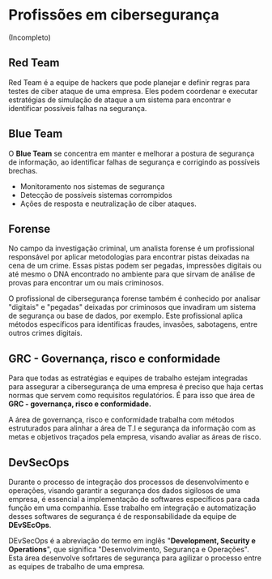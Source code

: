# Profissões em cibersegurança

(Incompleto)

## Red Team

Red Team é a equipe de hackers que pode planejar e definir regras para testes de ciber ataque de uma empresa. Eles podem coordenar e executar estratégias de simulação de ataque a um sistema para encontrar e identificar possíveis falhas na segurança.

## Blue Team

O **Blue Team** se concentra em manter e melhorar a postura de segurança de informação, ao identificar falhas de segurança e corrigindo as possíveis brechas.&#x20;

* Monitoramento nos sistemas de segurança
* Detecção de possíveis sistemas corrompidos
* Ações de resposta e neutralização de ciber ataques.

## Forense

No campo da investigação criminal, um analista forense é um profissional responsável por aplicar metodologias para encontrar pistas deixadas na cena de um crime. Essas pistas podem ser pegadas, impressões digitais ou até mesmo o DNA encontrado no ambiente para que sirvam de análise de provas para encontrar um ou mais criminosos.

O profissional de cibersegurança forense também é conhecido por analisar "digitais" e "pegadas" deixadas por criminosos que invadiram um sistema de segurança ou base de dados, por exemplo. Este profissional aplica métodos específicos para identificas fraudes, invasões, sabotagens, entre outros crimes digitais.

## GRC - Governança, risco e conformidade

Para que todas as estratégias e equipes de trabalho estejam integradas para assegurar a cibersegurança de uma empresa é preciso que haja certas normas que servem como requisitos regulatórios. É para isso que área de **GRC - governança, risco e conformidade.**

A área de governança, risco e conformidade trabalha com métodos estruturados para alinhar a área de T.I e segurança da informação com as metas e objetivos traçados pela empresa, visando avaliar as áreas de risco.

## DevSecOps

Durante o processo de integração dos processos de desenvolvimento e operações, visando garantir a segurança dos dados sigilosos de uma empresa, é essencial a implementação de softwares específicos para cada função em uma companhia. Esse trabalho em integração e automatização desses softwares de segurança é de responsabilidade da equipe de **DEvSEcOps**.

DEvSecOps é a abreviação do termo em inglês "**Development, Security e Operations**", que significa "Desenvolvimento, Segurança e Operações". Esta área desenvolve sofrtares de segurança para agilizar o processo entre as equipes de trabalho de uma empresa.
